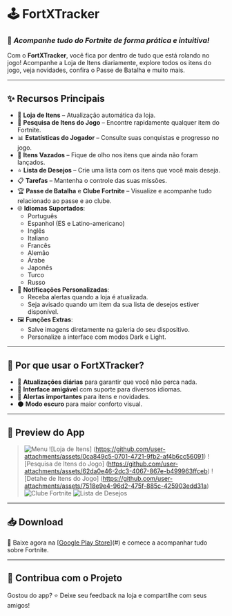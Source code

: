 # 🕹️ **FortXTracker**

### 📱 *Acompanhe tudo do Fortnite de forma prática e intuitiva!*

Com o **FortXTracker**, você fica por dentro de tudo que está rolando no jogo! Acompanhe a Loja de Itens diariamente, explore todos os itens do jogo, veja novidades, confira o Passe de Batalha e muito mais.

---

## ✨ **Recursos Principais**

- 🛒 **Loja de Itens** – Atualização automática da loja.
- 🔎 **Pesquisa de Itens do Jogo** – Encontre rapidamente qualquer item do Fortnite.
- 📊 **Estatísticas do Jogador** – Consulte suas conquistas e progresso no jogo.
- 📰 **Itens Vazados** – Fique de olho nos itens que ainda não foram lançados.
- ⭐ **Lista de Desejos** – Crie uma lista com os itens que você mais deseja.
- 📋 **Tarefas** – Mantenha o controle das suas missões.
- 🏆 **Passe de Batalha** e **Clube Fortnite** – Visualize e acompanhe tudo relacionado ao passe e ao clube.
- 🌐 **Idiomas Suportados**:
  - Português
  - Espanhol (ES e Latino-americano)
  - Inglês
  - Italiano
  - Francês
  - Alemão
  - Árabe
  - Japonês
  - Turco
  - Russo
- 📢 **Notificações Personalizadas**:
  - Receba alertas quando a loja é atualizada.
  - Seja avisado quando um item da sua lista de desejos estiver disponível.
- 🖼️ **Funções Extras**:
  - Salve imagens diretamente na galeria do seu dispositivo.
  - Personalize a interface com modos Dark e Light.

---

## 🎯 **Por que usar o FortXTracker?**

- 📆 **Atualizações diárias** para garantir que você não perca nada.
- 🌟 **Interface amigável** com suporte para diversos idiomas.
- 🔔 **Alertas importantes** para itens e novidades.
- 🌑 **Modo escuro** para maior conforto visual.

---

## 📸 **Preview do App**

> ![Menu](https://github.com/user-attachments/assets/2fe3c15e-25b7-4641-a81d-0b10becea48e)
> ![Loja de Itens] (https://github.com/user-attachments/assets/0ca849c5-0701-4721-9fb2-af4b6cc56091)
> ![Pesquisa de Itens do Jogo] (https://github.com/user-attachments/assets/62da0e46-2dc3-4067-867e-b499963ffceb)
> ![Detahe de Itens do Jogo] (https://github.com/user-attachments/assets/7518e9e4-96d2-475f-885c-425903edd31a)
> ![Clube Fortnite](https://github.com/user-attachments/assets/81844865-d514-4028-b33c-ef58fe521b62)
> ![Lista de Desejos](https://github.com/user-attachments/assets/128045da-6570-4ca3-b4ff-a27738eb2208)

---

## 📥 **Download**

📲 Baixe agora na [[Google Play Store](https://play.google.com/store/apps/details?id=br.com.fabricio.fortniteall.fortnite_all)](#) e comece a acompanhar tudo sobre Fortnite.

---

## 🌟 **Contribua com o Projeto**

Gostou do app? ⭐ Deixe seu feedback na loja e compartilhe com seus amigos!
